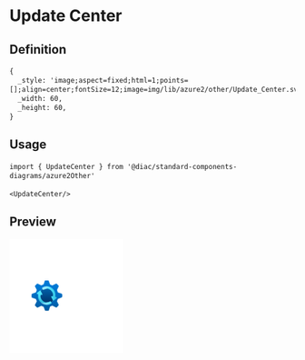 # Update Center

## Definition

```
{
  _style: 'image;aspect=fixed;html=1;points=[];align=center;fontSize=12;image=img/lib/azure2/other/Update_Center.svg;strokeColor=none;',
  _width: 60,
  _height: 60,
}
```

## Usage

```
import { UpdateCenter } from '@diac/standard-components-diagrams/azure2Other'

<UpdateCenter/>
```

## Preview

<img src="./update-center.png" width="200"/>
